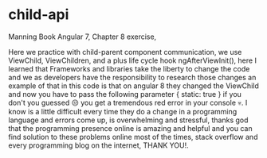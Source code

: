 # child-api
Manning Book Angular 7, Chapter 8 exercise,

Here we practice with child-parent component communication, we use ViewChild, ViewChildren, and a plus life cycle hook ngAfterViewInit(), here I learned that Frameworks and libraries take the liberty to change the code and we as developers have the responsibility to research those changes an example of that in this code is that on angular 8 they changed the ViewChild and now you have to pass the following parameter { static: true } if you don't you guessed 😒 you get a tremendous red error in your console 💀. I know is a little difficult  every time they do a change in a programming language and errors come up, is overwhelming and stressful, thanks god that the programming presence online is amazing and helpful and you can find solution to these problems online most of the times, stack overflow and every programming blog on the internet, THANK YOU!.
